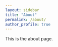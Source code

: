 ```yaml
---
layout: sidebar
title: "About"
permalink: /about/
author_profile: true
---
```


This is the about page.
